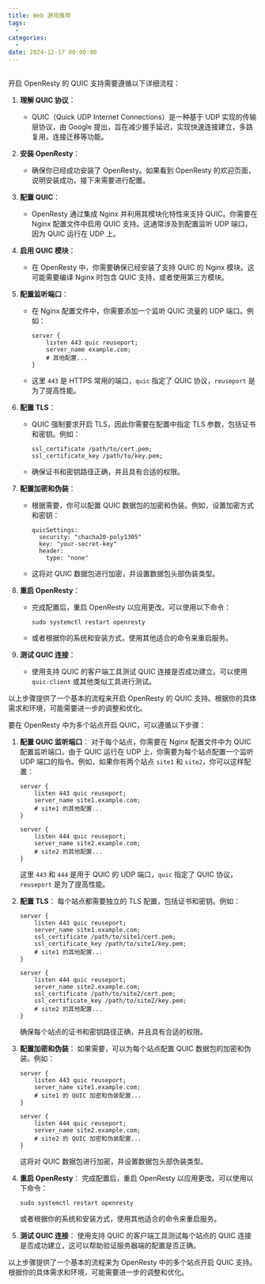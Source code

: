 ```yaml
---
title: Web 游戏推荐
tags:
  - 
categories:
  - 
date: 2024-12-17 00:00:00
---
```


> 

<!-- more -->

## 

开启 OpenResty 的 QUIC 支持需要遵循以下详细流程：

1. **理解 QUIC 协议**：
   - QUIC（Quick UDP Internet Connections）是一种基于 UDP 实现的传输层协议，由 Google 提出，旨在减少握手延迟，实现快速连接建立，多路复用，连接迁移等功能。

2. **安装 OpenResty**：
   - 确保你已经成功安装了 OpenResty。如果看到 OpenResty 的欢迎页面，说明安装成功，接下来需要进行配置。

3. **配置 QUIC**：
   - OpenResty 通过集成 Nginx 并利用其模块化特性来支持 QUIC。你需要在 Nginx 配置文件中启用 QUIC 支持。这通常涉及到配置监听 UDP 端口，因为 QUIC 运行在 UDP 上。

4. **启用 QUIC 模块**：
   - 在 OpenResty 中，你需要确保已经安装了支持 QUIC 的 Nginx 模块。这可能需要编译 Nginx 时包含 QUIC 支持，或者使用第三方模块。

5. **配置监听端口**：
   - 在 Nginx 配置文件中，你需要添加一个监听 QUIC 流量的 UDP 端口。例如：
     ```
     server {
         listen 443 quic reuseport;
         server_name example.com;
         # 其他配置...
     }
     ```
   - 这里 `443` 是 HTTPS 常用的端口，`quic` 指定了 QUIC 协议，`reuseport` 是为了提高性能。

6. **配置 TLS**：
   - QUIC 强制要求开启 TLS，因此你需要在配置中指定 TLS 参数，包括证书和密钥。例如：
     ```
     ssl_certificate /path/to/cert.pem;
     ssl_certificate_key /path/to/key.pem;
     ```
   - 确保证书和密钥路径正确，并且具有合适的权限。

7. **配置加密和伪装**：
   - 根据需要，你可以配置 QUIC 数据包的加密和伪装。例如，设置加密方式和密钥：
     ```
     quicSettings:
       security: "chacha20-poly1305"
       key: "your-secret-key"
       header:
         type: "none"
     ```
   - 这将对 QUIC 数据包进行加密，并设置数据包头部伪装类型。

8. **重启 OpenResty**：
   - 完成配置后，重启 OpenResty 以应用更改。可以使用以下命令：
     ```
     sudo systemctl restart openresty
     ```
   - 或者根据你的系统和安装方式，使用其他适合的命令来重启服务。

9. **测试 QUIC 连接**：
   - 使用支持 QUIC 的客户端工具测试 QUIC 连接是否成功建立。可以使用 `quic-client` 或其他类似工具进行测试。

以上步骤提供了一个基本的流程来开启 OpenResty 的 QUIC 支持。根据你的具体需求和环境，可能需要进一步的调整和优化。

要在 OpenResty 中为多个站点开启 QUIC，可以遵循以下步骤：

1. **配置 QUIC 监听端口**：
   对于每个站点，你需要在 Nginx 配置文件中为 QUIC 配置监听端口。由于 QUIC 运行在 UDP 上，你需要为每个站点配置一个监听 UDP 端口的指令。例如，如果你有两个站点 `site1` 和 `site2`，你可以这样配置：
   ```nginx
   server {
       listen 443 quic reuseport;
       server_name site1.example.com;
       # site1 的其他配置...
   }

   server {
       listen 444 quic reuseport;
       server_name site2.example.com;
       # site2 的其他配置...
   }
   ```
   这里 `443` 和 `444` 是用于 QUIC 的 UDP 端口，`quic` 指定了 QUIC 协议，`reuseport` 是为了提高性能。

2. **配置 TLS**：
   每个站点都需要独立的 TLS 配置，包括证书和密钥。例如：
   ```nginx
   server {
       listen 443 quic reuseport;
       server_name site1.example.com;
       ssl_certificate /path/to/site1/cert.pem;
       ssl_certificate_key /path/to/site1/key.pem;
       # site1 的其他配置...
   }

   server {
       listen 444 quic reuseport;
       server_name site2.example.com;
       ssl_certificate /path/to/site2/cert.pem;
       ssl_certificate_key /path/to/site2/key.pem;
       # site2 的其他配置...
   }
   ```
   确保每个站点的证书和密钥路径正确，并且具有合适的权限。

3. **配置加密和伪装**：
   如果需要，可以为每个站点配置 QUIC 数据包的加密和伪装。例如：
   ```nginx
   server {
       listen 443 quic reuseport;
       server_name site1.example.com;
       # site1 的 QUIC 加密和伪装配置...
   }

   server {
       listen 444 quic reuseport;
       server_name site2.example.com;
       # site2 的 QUIC 加密和伪装配置...
   }
   ```
   这将对 QUIC 数据包进行加密，并设置数据包头部伪装类型。

4. **重启 OpenResty**：
   完成配置后，重启 OpenResty 以应用更改。可以使用以下命令：
   ```
   sudo systemctl restart openresty
   ```
   或者根据你的系统和安装方式，使用其他适合的命令来重启服务。

5. **测试 QUIC 连接**：
   使用支持 QUIC 的客户端工具测试每个站点的 QUIC 连接是否成功建立，这可以帮助验证服务器端的配置是否正确。

以上步骤提供了一个基本的流程来为 OpenResty 中的多个站点开启 QUIC 支持。根据你的具体需求和环境，可能需要进一步的调整和优化。

